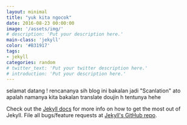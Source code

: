 ```yaml
---
layout: minimal
title: "yuk kita ngocok"
date: 2016-08-23 00:00:00
image: '/assets/img/'
# description: 'Put your description here.'
main-class: 'jekyll'
color: '#B31917'
tags:
- jekyll
categories: random
# twitter_text: 'Put your twitter description here.'
# introduction: 'Put your description here.'
---
```


selamat datang !
rencananya sih blog ini bakalan jadi "Scanlation" ato apalah namanya 
kita bakalan translate doujin h tentunya
hehe


Check out the [Jekyll docs][jekyll] for more info on how to get the most out of Jekyll. File all bugs/feature requests at [Jekyll's GitHub repo][jekyll-gh].

[jekyll-gh]: https://github.com/mojombo/jekyll
[jekyll]:    http://jekyllrb.com
